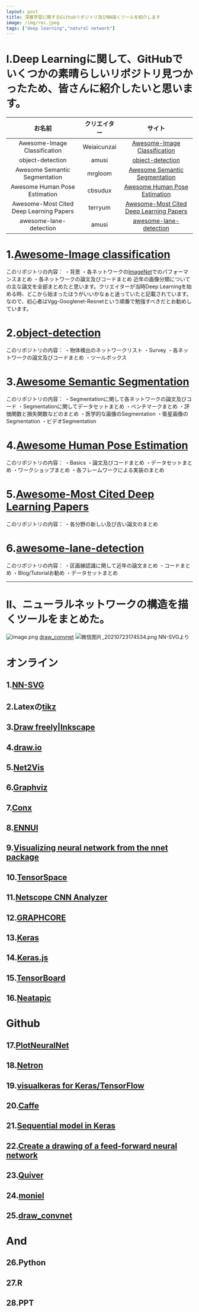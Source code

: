 ```yaml
---
layout: post
title: 深層学習に関するGithubリポジトリ及びNN描くツールを紹介します
image: /img/rec.jpeg
tags: ["deep learning","natural network"]
---
```



# I.Deep Learningに関して、GitHubでいくつかの素晴らしいリポジトリ見つかったため、皆さんに紹介したいと思います。

| お名前| クリエイター  | サイト |
|:-----------:|:------------:|:------------:|
| Awesome-Image Classification| Weiaicunzai |[Awesome-Image Classification](https://github.com/weiaicunzai/awesome-image-classification   )     |
| object-detection    |      amusi  |    [object-detection](https://github.com/amusi/awesome-object-detection/blob/master/README.md)    |
| Awesome Semantic Segmentation       |        mrgloom  |     [Awesome Semantic Segmentation](https://github.com/mrgloom/awesome-semantic-segmentation)     |
| Awesome Human Pose Estimation         |         cbsudux  |     [Awesome Human Pose Estimation ](https://github.com/cbsudux/awesome-human-pose-estimation)      |
|Awesome-Most Cited Deep Learning Papers  |     terryum  | [Awesome-Most Cited Deep Learning Papers](https://github.com/terryum/awesome-deep-learning-papers)    |
|awesome-lane-detection  |      amusi  | [awesome-lane-detection](https://github.com/amusi/awesome-lane-detection)    |

# 1.[Awesome-Image classification](https://github.com/weiaicunzai/awesome-image-classification)
このリポジトリの内容：
・背景
・各ネットワークの[ImageNet](https://image-net.org/)でのパフォーマンスまとめ
・各ネットワークの論文及びコードまとめ
近年の画像分類についての主な論文を全部まとめたと思います。クリエイターが当時Deep Learningを始める時、どこから始まったほうがいいかなぁと迷っていたと記載されています。なので、初心者はVgg-Googlenet-Resnetという順番で勉強すべきだとお勧めしています。
# 2.[object-detection](https://github.com/amusi/awesome-object-detection/blob/master/README.md)
このリポジトリの内容：
・物体検出のネットワークリスト
・Survey
・各ネットワークの論文及びコードまとめ
・ツールボックス
# 3.[Awesome Semantic Segmentation](https://github.com/mrgloom/awesome-semantic-segmentation#graphical-models-crf-mrf)
このリポジトリの内容：
・Segmentationに関して各ネットワークの論文及びコード
・Segmentationに関してデータセットまとめ
・ベンチマークまとめ
・評価関数と損失関数などのまとめ
・医学的な画像のSegmentation
・衛星画像のSegmentation
・ビデオSegmentation
# 4.[Awesome Human Pose Estimation](https://github.com/cbsudux/awesome-human-pose-estimation#readme)
このリポジトリの内容：
・Basics
・論文及びコードまとめ
・データセットまとめ
・ワークショップまとめ
・各フレームワークによる実装のまとめ
# 5.[Awesome-Most Cited Deep Learning Papers](https://github.com/terryum/awesome-deep-learning-papers)
このリポジトリの内容：
・各分野の新しい及び古い論文のまとめ
# 6.[awesome-lane-detection](https://github.com/amusi/awesome-lane-detection#readme)
このリポジトリの内容：
・区画線認識に関して近年の論文まとめ
・コードまとめ
・Blog/Tutorialお勧め
・データセットまとめ


------------------------------------------------------------------------------------------------



# II、ニューラルネットワークの構造を描くツールをまとめた。
![image.png](https://qiita-image-store.s3.ap-northeast-1.amazonaws.com/0/1668082/94cd3ac9-ad00-c18d-d5dd-ef803c9584b8.png)
[draw_convnet](https://github.com/gwding/draw_convnet)
![微信图片_20210723174534.png](https://qiita-image-store.s3.ap-northeast-1.amazonaws.com/0/1668082/a772a68b-f4f6-ef87-1347-d3aa012cec37.png)
NN-SVGより
# オンライン
## 1.[NN-SVG](http://alexlenail.me/NN-SVG/LeNet.html)
## 2.Latexの[tikz](https://texample.net/tikz/examples/)
## 3.[Draw freely|Inkscape](https://inkscape.org/)
## 4.[draw.io](https://app.diagrams.net/)
## 5.[Net2Vis](https://viscom.net2vis.uni-ulm.de/OG1Br2BAkYSwwrV6CADl4X5EfErFjUzvuUwXWDdLbdsIXNhb9L)
## 6.[Graphviz](http://www.graphviz.org/)
## 7.[Conx](https://conx.readthedocs.io/en/latest/index.html)
## 8.[ENNUI](https://math.mit.edu/ennui/)
## 9.[Visualizing neural network from the nnet package](https://beckmw.wordpress.com/2013/03/04/visualizing-neural-networks-from-the-nnet-package/)
## 10.[TensorSpace](https://tensorspace.org/)
## 11.[Netscope CNN Analyzer](http://dgschwend.github.io/netscope/quickstart.html)
## 12.[GRAPHCORE](https://www.graphcore.ai/posts/what-does-machine-learning-look-like)
## 13.[Keras](https://keras.io/api/utils/model_plotting_utils/)
## 14.[Keras.js](https://transcranial.github.io/keras-js/#/inception-v3)
## 15.[TensorBoard](https://www.tensorflow.org/tensorboard/graphs)
## 16.[Neatapic](https://wagenaartje.github.io/neataptic/)
# Github
## 17.[PlotNeuralNet](https://github.com/HarisIqbal88/PlotNeuralNet)
## 18.[Netron](https://github.com/lutzroeder/Netron)
## 19.[visualkeras for Keras/TensorFlow](https://github.com/paulgavrikov/visualkeras/)
## 20.[Caffe](https://github.com/BVLC/caffe/blob/master/python/caffe/draw.py)
## 21.[Sequential model in Keras](https://github.com/stared/keras-sequential-ascii/)
## 22.[Create a drawing of a feed-forward neural network](https://github.com/martisak/dotnets)
## 23.[Quiver](https://github.com/keplr-io/quiver)
## 24.[moniel](https://github.com/mlajtos/moniel)
## 25.[draw_convnet](https://github.com/gwding/draw_convnet)
# And
## 26.Python
## 27.R
## 28.PPT
